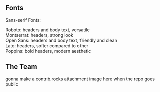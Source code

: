 ## **Fonts**
Sans-serif Fonts: <br>

Roboto:  headers and body text, versatile <br>
Montserrat: headers, strong look <br>
Open Sans: headers and body text, friendly and clean <br>
Lato: headers, softer compared to other <br>
Poppins: bold headers, modern aesthetic <br>

## **The Team**
gonna make a contrib.rocks attachment image here when the repo goes public
